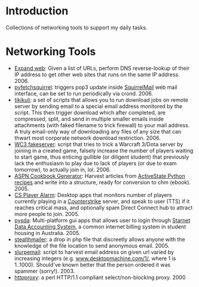 # Introduction #

Collections of networking tools to support my daily tasks.

# Networking Tools #
  * [Expand web](http://code.google.com/p/dodysw/source/browse/trunk/course/webdigger/expandweb.py): Given a list of URLs, perform DNS reverse-lookup of their IP address to get other web sites that runs on the same IP address. 2006.
  * [pyfetchsquirrel](http://code.google.com/p/dodysw/source/browse/trunk/web_utils/fetch-squirrel/pyfetchsquirrel.py): triggers pop3 update inside [SquirrelMail](http://squirrelmail.org/) web mail interface, can be set to run periodically via crond. 2006.
  * [tikikuli](http://code.google.com/p/dodysw/source/browse/trunk/web_utils/tikukuli/): a set of scripts that allows you to run download jobs on remote server by sending email to a special email address monitored by the script. This then trigger download which after completed, are compressed, split, and send in multiple smaller emails inside attachments (with faked filename to trick firewall) to your mail address. A truly email-only way of downloading any files of any size that can thwart most corporate network download restriction. 2006.
  * [WC3 fakeserver](http://code.google.com/p/dodysw/source/browse/trunk/wc3player/fakeserver.py): script that tries to trick a Warcraft 3/Dota server by joining in a created game, falsely increase the number of players waiting to start  game, thus enticing gullible (or diligent student)  that previously lack the enthusiasm to play due to lack of players (or due to exam tomorrow), to actually join in, lol. 2006.
  * [ASPN Cookbook Generator](http://code.google.com/p/dodysw/source/browse/trunk/aspn_cookbook): Harvest articles from [ActiveState Python recipes](http://code.activestate.com/recipes/langs/python/) and write into a structure, ready for conversion to chm (ebook). 2005.
  * [CS Player Alarm](http://code.google.com/p/dodysw/source/browse/trunk/cs_player/): Desktop apps that monitors number of players currently playing in a [Counterstrike](http://en.wikipedia.org/wiki/Counter-Strike) server, and speak to user (TTS) if it reaches critical mass, and optionally spam Direct Connect hub to attract more people to join. 2005.
  * [pysda](http://code.google.com/p/dodysw/source/browse/trunk/pysda): Multi-platform gui apps that allows user to login through [Starnet Data Accounting System](http://www.starrez.com/), a common internet billing system in student housing in Australia. 2005.
  * [stealthmailer](http://code.google.com/p/dodysw/source/browse/trunk/web_utils/stealthmailer/stealthmailer.php): a drop in php file that discreetly allows anyone with the knowledge of the file location to send anonymous email. 2005.
  * [slurpemail](http://code.google.com/p/dodysw/source/browse/trunk/web_utils/slurpemail/slurpemail.py): script to harvest email address on given url varied by increasing integers (e.g. www.desktopmachine.com/1/, where 1 is 1..1000). Should've known better that the person ordered it was spammer (sorry!). 2003.
  * [httpproxy](http://www.cpan.org/authors/id/D/DO/DODYSW/httpproxy-1.5.3.pl): a perl HTTP/1.1 compliant select/non-blocking proxy. 2000